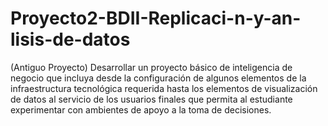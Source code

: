 # Proyecto2-BDII-Replicaci-n-y-an-lisis-de-datos
(Antiguo Proyecto) Desarrollar   un   proyecto   básico   de   inteligencia   de   negocio   que   incluya   desde   la configuración de algunos elementos de la infraestructura tecnológica requerida hasta los elementos de visualización de datos al servicio de los usuarios finales que permita al estudiante experimentar con ambientes de apoyo a la toma de decisiones. 
